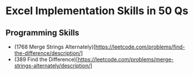 # Excel Implementation Skills in 50 Qs
## Programming Skills
- (1768 Merge Strings Alternately)[https://leetcode.com/problems/find-the-difference/description/]
- (389 Find the Difference)[https://leetcode.com/problems/merge-strings-alternately/description/]
